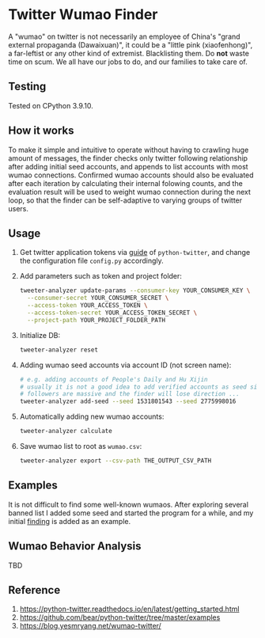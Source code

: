 # Twitter Wumao Finder

A "wumao" on twitter is not necessarily an employee of China's "grand external propaganda (Dawaixuan)", it could be a "little pink (xiaofenhong)", a far-leftist or any other kind of extremist. Blacklisting them. Do **not** waste time on scum. We all have our jobs to do, and our families to take care of.

## Testing

Tested on CPython 3.9.10.

## How it works

To make it simple and intuitive to operate without having to crawling huge amount of messages, the finder checks only twitter following relationship after adding initial seed accounts, and appends to list accounts with most wumao connections. Confirmed wumao accounts should also be evaluated after each iteration by calculating their internal folowing counts, and the evaluation result will be used to weight wumao connection during the next loop, so that the finder can be self-adaptive to varying groups of twitter users.

## Usage

1. Get twitter application tokens via [guide](https://python-twitter.readthedocs.io/en/latest/getting_started.html) of `python-twitter`, and change the configuration file `config.py` accordingly.
2. Add parameters such as token and project folder:

    ```sh
    tweeter-analyzer update-params --consumer-key YOUR_CONSUMER_KEY \
      --consumer-secret YOUR_CONSUMER_SECRET \
      --access-token YOUR_ACCESS_TOKEN \
      --access-token-secret YOUR_ACCESS_TOKEN_SECRET \
      --project-path YOUR_PROJECT_FOLDER_PATH
    ```

2. Initialize DB:

    ```sh
    tweeter-analyzer reset
    ```

3. Adding wumao seed accounts via account ID (not screen name):

    ```sh
    # e.g. adding accounts of People's Daily and Hu Xijin
    # usually it is not a good idea to add verified accounts as seed since their
    # followers are massive and the finder will lose direction ...
    tweeter-analyzer add-seed --seed 1531801543 --seed 2775998016
    ```

4. Automatically adding new wumao accounts:

    ```sh
    tweeter-analyzer calculate
    ```

5. Save wumao list to root as `wumao.csv`:

    ```sh
    tweeter-analyzer export --csv-path THE_OUTPUT_CSV_PATH
    ```

## Examples

It is not difficult to find some well-known wumaos. After exploring several banned list I added some seed and started the program for a while, and my initial [finding](./example.csv) is added as an example.

## Wumao Behavior Analysis

TBD

## Reference

1. https://python-twitter.readthedocs.io/en/latest/getting_started.html
2. https://github.com/bear/python-twitter/tree/master/examples
3. https://blog.yesmryang.net/wumao-twitter/
